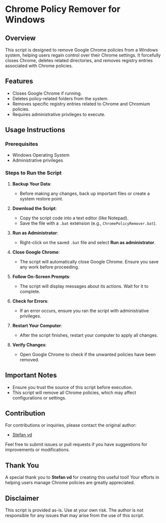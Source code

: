 # Chrome Policy Remover for Windows

## Overview
This script is designed to remove Google Chrome policies from a Windows system, helping users regain control over their Chrome settings. It forcefully closes Chrome, deletes related directories, and removes registry entries associated with Chrome policies.

## Features
- Closes Google Chrome if running.
- Deletes policy-related folders from the system.
- Removes specific registry entries related to Chrome and Chromium policies.
- Requires administrative privileges to execute.

## Usage Instructions

### Prerequisites
- Windows Operating System
- Administrative privileges

### Steps to Run the Script

1. **Backup Your Data**:
   - Before making any changes, back up important files or create a system restore point.

2. **Download the Script**:
   - Copy the script code into a text editor (like Notepad).
   - Save the file with a `.bat` extension (e.g., `ChromePolicyRemover.bat`).

3. **Run as Administrator**:
   - Right-click on the saved `.bat` file and select **Run as administrator**.

4. **Close Google Chrome**:
   - The script will automatically close Google Chrome. Ensure you save any work before proceeding.

5. **Follow On-Screen Prompts**:
   - The script will display messages about its actions. Wait for it to complete.

6. **Check for Errors**:
   - If an error occurs, ensure you ran the script with administrative privileges.

7. **Restart Your Computer**:
   - After the script finishes, restart your computer to apply all changes.

8. **Verify Changes**:
   - Open Google Chrome to check if the unwanted policies have been removed.

## Important Notes
- Ensure you trust the source of this script before execution.
- This script will remove all Chrome policies, which may affect configurations or settings.

## Contribution
For contributions or inquiries, please contact the original author:
- [Stefan vd](https://www.stefanvd.net/project/chrome-policy-remover/#downloadstore)

Feel free to submit issues or pull requests if you have suggestions for improvements or modifications.

## Thank You
A special thank you to **Stefan vd** for creating this useful tool! Your efforts in helping users manage Chrome policies are greatly appreciated.

## Disclaimer
This script is provided as-is. Use at your own risk. The author is not responsible for any issues that may arise from the use of this script.

